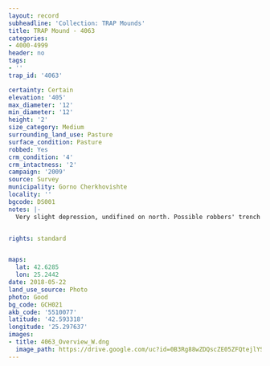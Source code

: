 ```yaml
---
layout: record
subheadline: 'Collection: TRAP Mounds'
title: TRAP Mound - 4063
categories:
- 4000-4999
header: no
tags:
- ''
trap_id: '4063'

certainty: Certain
elevation: '405'
max_diameter: '12'
min_diameter: '12'
height: '2'
size_category: Medium
surrounding_land_use: Pasture
surface_condition: Pasture
robbed: Yes
crm_condition: '4'
crm_intactness: '2'
campaign: '2009'
source: Survey
municipality: Gorno Cherkhovishte
locality: ''
bgcode: DS001
notes: |-
  Very slight depression, undifined on north. Possible robbers' trench or erosion.


rights: standard


maps:
  lat: 42.6285
  lon: 25.2442
date: 2018-05-22
land_use_source: Photo
photo: Good
bg_code: GCH021
akb_code: '5510077'
latitude: '42.593318'
longitude: '25.297637'
images:
- title: 4063_Overview_W.dng
  image_path: https://drive.google.com/uc?id=0B3Rg88wZDQscZE05ZFQtejlYS2c
---
```

